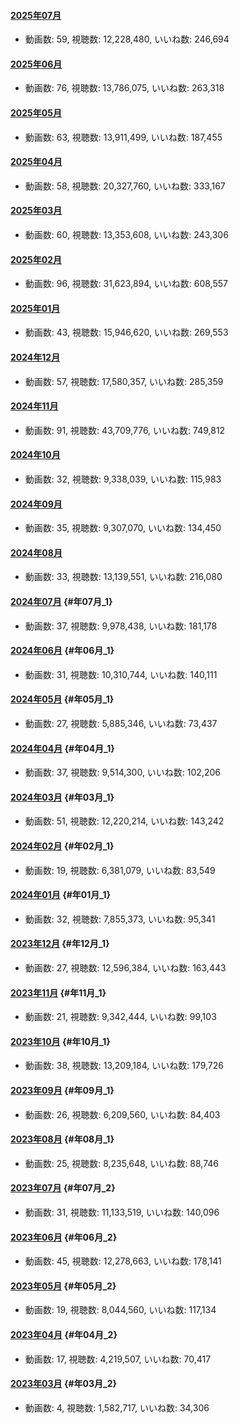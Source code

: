 #### [2025年07月](videos/202507 "wikilink")

-   動画数: 59, 視聴数: 12,228,480, いいね数: 246,694

#### [2025年06月](videos/202506 "wikilink")

-   動画数: 76, 視聴数: 13,786,075, いいね数: 263,318

#### [2025年05月](videos/202505 "wikilink")

-   動画数: 63, 視聴数: 13,911,499, いいね数: 187,455

#### [2025年04月](videos/202504 "wikilink")

-   動画数: 58, 視聴数: 20,327,760, いいね数: 333,167

#### [2025年03月](videos/202503 "wikilink")

-   動画数: 60, 視聴数: 13,353,608, いいね数: 243,306

#### [2025年02月](videos/202502 "wikilink")

-   動画数: 96, 視聴数: 31,623,894, いいね数: 608,557

#### [2025年01月](videos/202501 "wikilink")

-   動画数: 43, 視聴数: 15,946,620, いいね数: 269,553

#### [2024年12月](videos/202412 "wikilink")

-   動画数: 57, 視聴数: 17,580,357, いいね数: 285,359

#### [2024年11月](videos/202411 "wikilink")

-   動画数: 91, 視聴数: 43,709,776, いいね数: 749,812

#### [2024年10月](videos/202410 "wikilink")

-   動画数: 32, 視聴数: 9,338,039, いいね数: 115,983

#### [2024年09月](videos/202409 "wikilink")

-   動画数: 35, 視聴数: 9,307,070, いいね数: 134,450

#### [2024年08月](videos/202408 "wikilink")

-   動画数: 33, 視聴数: 13,139,551, いいね数: 216,080

#### [2024年07月](videos/202407 "wikilink") {#年07月_1}

-   動画数: 37, 視聴数: 9,978,438, いいね数: 181,178

#### [2024年06月](videos/202406 "wikilink") {#年06月_1}

-   動画数: 31, 視聴数: 10,310,744, いいね数: 140,111

#### [2024年05月](videos/202405 "wikilink") {#年05月_1}

-   動画数: 27, 視聴数: 5,885,346, いいね数: 73,437

#### [2024年04月](videos/202404 "wikilink") {#年04月_1}

-   動画数: 37, 視聴数: 9,514,300, いいね数: 102,206

#### [2024年03月](videos/202403 "wikilink") {#年03月_1}

-   動画数: 51, 視聴数: 12,220,214, いいね数: 143,242

#### [2024年02月](videos/202402 "wikilink") {#年02月_1}

-   動画数: 19, 視聴数: 6,381,079, いいね数: 83,549

#### [2024年01月](videos/202401 "wikilink") {#年01月_1}

-   動画数: 32, 視聴数: 7,855,373, いいね数: 95,341

#### [2023年12月](videos/202312 "wikilink") {#年12月_1}

-   動画数: 27, 視聴数: 12,596,384, いいね数: 163,443

#### [2023年11月](videos/202311 "wikilink") {#年11月_1}

-   動画数: 21, 視聴数: 9,342,444, いいね数: 99,103

#### [2023年10月](videos/202310 "wikilink") {#年10月_1}

-   動画数: 38, 視聴数: 13,209,184, いいね数: 179,726

#### [2023年09月](videos/202309 "wikilink") {#年09月_1}

-   動画数: 26, 視聴数: 6,209,560, いいね数: 84,403

#### [2023年08月](videos/202308 "wikilink") {#年08月_1}

-   動画数: 25, 視聴数: 8,235,648, いいね数: 88,746

#### [2023年07月](videos/202307 "wikilink") {#年07月_2}

-   動画数: 31, 視聴数: 11,133,519, いいね数: 140,096

#### [2023年06月](videos/202306 "wikilink") {#年06月_2}

-   動画数: 45, 視聴数: 12,278,663, いいね数: 178,141

#### [2023年05月](videos/202305 "wikilink") {#年05月_2}

-   動画数: 19, 視聴数: 8,044,560, いいね数: 117,134

#### [2023年04月](videos/202304 "wikilink") {#年04月_2}

-   動画数: 17, 視聴数: 4,219,507, いいね数: 70,417

#### [2023年03月](videos/202303 "wikilink") {#年03月_2}

-   動画数: 4, 視聴数: 1,582,717, いいね数: 34,306
